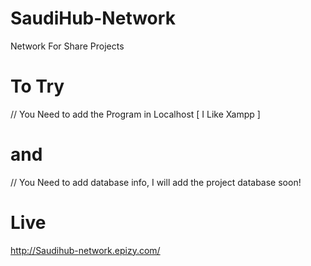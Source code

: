 # SaudiHub-Network
Network For Share Projects



# To Try

// You Need to add the Program in Localhost [ I Like Xampp ]

# and
// You Need to add database info, I will add the project database soon!


# Live

http://Saudihub-network.epizy.com/

